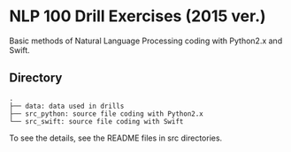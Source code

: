 # NLP 100 Drill Exercises (2015 ver.)

Basic methods of Natural Language Processing coding with Python2.x and Swift.

## Directory

```
.
├── data: data used in drills
├── src_python: source file coding with Python2.x
└── src_swift: source file coding with Swift
```

To see the details, see the README files in src directories.
